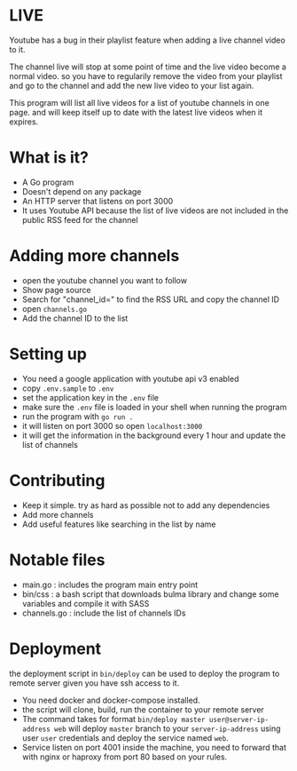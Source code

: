 # LIVE

Youtube has a bug in their playlist feature when adding a live channel video to it.

The channel live will stop at some point of time and the live video become a normal video. so you have to regularily remove the video from your playlist and go to the channel and add the new live video to your list again.

This program will list all live videos for a list of youtube channels in one page. and will keep itself up to date with the latest live videos when it expires.

# What is it?

- A Go program
- Doesn't depend on any package
- An HTTP server that listens on port 3000
- It uses Youtube API because the list of live videos are not included in the public RSS feed for the channel

# Adding more channels

- open the youtube channel you want to follow
- Show page source
- Search for "channel_id=" to find the RSS URL and copy the channel ID
- open `channels.go`
- Add the channel ID to the list

# Setting up

- You need a google application with youtube api v3 enabled
- copy `.env.sample` to `.env`
- set the application key in the `.env` file
- make sure the `.env` file is loaded in your shell when running the program
- run the program with `go run .`
- it will listen on port 3000 so open `localhost:3000`
- it will get the information in the background every 1 hour and update the list of channels

# Contributing

- Keep it simple. try as hard as possible not to add any dependencies
- Add more channels
- Add useful features like searching in the list by name

# Notable files

- main.go : includes the program main entry point
- bin/css : a bash script that downloads bulma library and change some variables and compile it with SASS
- channels.go : include the list of channels IDs

# Deployment

the deployment script in `bin/deploy` can be used to deploy the program to remote server given you have ssh access to it.

- You need docker and docker-compose installed.
- the script will clone, build, run the container to your remote server
- The command takes for format `bin/deploy master user@server-ip-address web` will deploy `master` branch to your `server-ip-address` using user `user` credentials and deploy the service named `web`.
- Service listen on port 4001 inside the machine, you need to forward that with nginx or haproxy from port 80 based on your rules.

